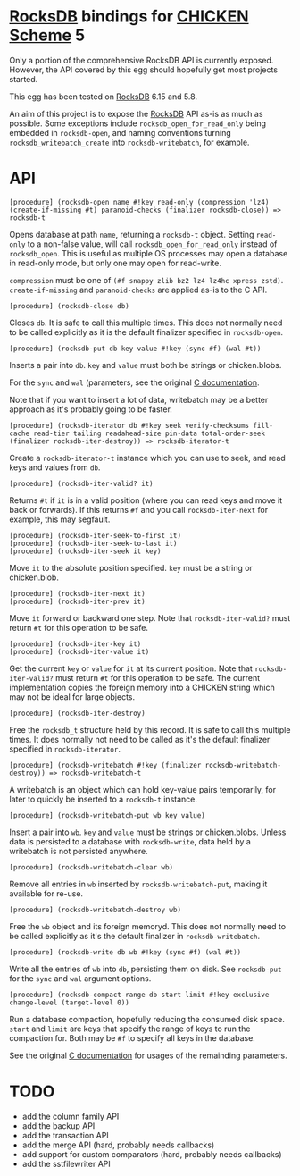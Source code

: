 
  [RocksDB]: http://rocksdb.org "RocksDB"
  [CHICKEN Scheme]: http://call-cc.org "CHICKEN Scheme"

# [RocksDB] bindings for [CHICKEN Scheme] 5

Only a portion of the comprehensive RocksDB API is currently
exposed. However, the API covered by this egg should hopefully get
most projects started.

This egg has been tested on [RocksDB] 6.15 and 5.8.

An aim of this project is to expose the [RocksDB] API as-is as much as
possible. Some exceptions include `rocksdb_open_for_read_only` being
embedded in `rocksdb-open`, and naming conventions turning
`rocksdb_writebatch_create` into `rocksdb-writebatch`, for example.

# API

    [procedure] (rocksdb-open name #!key read-only (compression 'lz4) (create-if-missing #t) paranoid-checks (finalizer rocksdb-close)) => rocksdb-t

Opens database at path `name`, returning a `rocksdb-t` object. Setting
`read-only` to a non-false value, will call
`rocksdb_open_for_read_only` instead of `rocksdb_open`. This is useful
as multiple OS processes may open a database in read-only mode, but
only one may open for read-write.

`compression` must be one of `(#f snappy zlib bz2 lz4 lz4hc xpress
zstd)`. `create-if-missing` and `paranoid-checks` are applied as-is to
the C API.

    [procedure] (rocksdb-close db)

Closes `db`. It is safe to call this multiple times. This does not
normally need to be called explicitly as it is the default finalizer
specified in `rocksdb-open`.

    [procedure] (rocksdb-put db key value #!key (sync #f) (wal #t))

Inserts a pair into `db`. `key` and `value` must both be strings or
chicken.blobs.

For the `sync` and `wal` (parameters, see the original [C
documentation](https://github.com/facebook/rocksdb/blob/v6.15.5/include/rocksdb/options.h#L1434).

Note that if you want to insert a lot of data, writebatch may be a
better approach as it's probably going to be faster.


    [procedure] (rocksdb-iterator db #!key seek verify-checksums fill-cache read-tier tailing readahead-size pin-data total-order-seek (finalizer rocksdb-iter-destroy)) => rocksdb-iterator-t

Create a `rocksdb-iterator-t` instance which you can use to seek, and
read keys and values from `db`.

    [procedure] (rocksdb-iter-valid? it)

Returns `#t` if `it` is in a valid position (where you can read keys
and move it back or forwards). If this returns `#f` and you call
`rocksdb-iter-next` for example, this may segfault.

    [procedure] (rocksdb-iter-seek-to-first it)
    [procedure] (rocksdb-iter-seek-to-last it)
    [procedure] (rocksdb-iter-seek it key)

Move `it` to the absolute position specified. `key` must be a string
or chicken.blob.

    [procedure] (rocksdb-iter-next it)
    [procedure] (rocksdb-iter-prev it)

Move `it` forward or backward one step. Note that
`rocksdb-iter-valid?` must return `#t` for this operation to be safe.

    [procedure] (rocksdb-iter-key it)
    [procedure] (rocksdb-iter-value it)

Get the current `key` or `value` for `it` at its current position.
Note that `rocksdb-iter-valid?` must return `#t` for this operation to
be safe. The current implementation copies the foreign memory into a
CHICKEN string which may not be ideal for large objects.

    [procedure] (rocksdb-iter-destroy)

Free the `rocksdb_t` structure held by this record. It is safe to call
this multiple times. It does normally not need to be called as it's
the default finalizer specified in `rocksdb-iterator`.

    [procedure] (rocksdb-writebatch #!key (finalizer rocksdb-writebatch-destroy)) => rocksdb-writebatch-t

A writebatch is an object which can hold key-value pairs temporarily,
for later to quickly be inserted to a `rocksdb-t` instance.

    [procedure] (rocksdb-writebatch-put wb key value)

Insert a pair into `wb`. `key` and `value` must be strings or
chicken.blobs. Unless data is persisted to a database with
`rocksdb-write`, data held by a writebatch is not persisted anywhere.

    [procedure] (rocksdb-writebatch-clear wb)

Remove all entries in `wb` inserted by `rocksdb-writebatch-put`,
making it available for re-use.

    [procedure] (rocksdb-writebatch-destroy wb)

Free the `wb` object and its foreign memoryd. This does not normally
need to be called explicitly as it's the default finalizer in
`rocksdb-writebatch`.

    [procedure] (rocksdb-write db wb #!key (sync #f) (wal #t))

Write all the entries of `wb` into `db`, persisting them on disk. See
`rocksdb-put` for the `sync` and `wal` argument options.

    [procedure] (rocksdb-compact-range db start limit #!key exclusive change-level (target-level 0))

Run a database compaction, hopefully reducing the consumed disk
space. `start` and `limit` are keys that specify the range of keys to
run the compaction for. Both may be `#f` to specify all keys in the
database.

See the original [C
documentation](https://github.com/facebook/rocksdb/blob/v6.15.5/include/rocksdb/options.h#L1566)
for usages of the remainding parameters.

# TODO

- add the column family API
- add the backup API
- add the transaction API
- add the merge API (hard, probably needs callbacks)
- add support for custom comparators (hard, probably needs callbacks)
- add the sstfilewriter API

